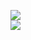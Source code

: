 [![](https://img.shields.io/badge/Made%20With-Github%20Spray-lightgrey.svg?style=for-the-badge&logo=github)](https://github.com/Annihil/github-spray#4784)  
[![](https://i.imgur.com/2DrTn0Z.gif)](https://github.com/Annihil/github-spray)